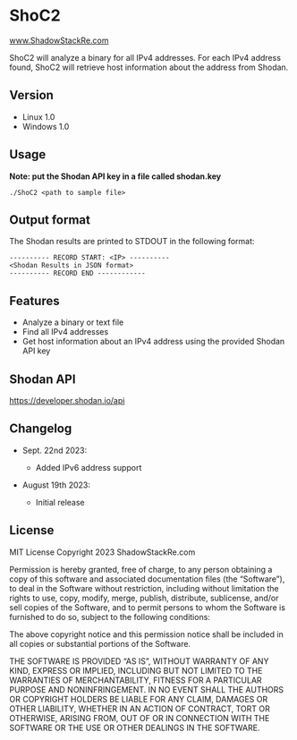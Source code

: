 # ShoC2
www.ShadowStackRe.com

ShoC2 will analyze a binary for all IPv4 addresses.  For each IPv4 address found, ShoC2 will retrieve host information about the address from Shodan.


## Version
- Linux 1.0
- Windows 1.0


## Usage
**Note: put the Shodan API key in a file called shodan.key**
```
./ShoC2 <path to sample file>
```


## Output format
The Shodan results are printed to STDOUT in the following format:
```
---------- RECORD START: <IP> ----------
<Shodan Results in JSON format>
---------- RECORD END ------------
```


## Features
- Analyze a binary or text file
- Find all IPv4 addresses
- Get host information about an IPv4 address using the provided Shodan API key


## Shodan API
 https://developer.shodan.io/api


## Changelog
- Sept. 22nd 2023:
    - Added IPv6 address support

- August 19th 2023:
    - Initial release


## License
MIT License
Copyright 2023 ShadowStackRe.com

Permission is hereby granted, free of charge, to any person obtaining a copy of this software and associated documentation files (the “Software”), to deal in the Software without restriction, including without limitation the rights to use, copy, modify, merge, publish, distribute, sublicense, and/or sell copies of the Software, and to permit persons to whom the Software is furnished to do so, subject to the following conditions:

The above copyright notice and this permission notice shall be included in all copies or substantial portions of the Software.

THE SOFTWARE IS PROVIDED “AS IS”, WITHOUT WARRANTY OF ANY KIND, EXPRESS OR IMPLIED, INCLUDING BUT NOT LIMITED TO THE WARRANTIES OF MERCHANTABILITY, FITNESS FOR A PARTICULAR PURPOSE AND NONINFRINGEMENT. IN NO EVENT SHALL THE AUTHORS OR COPYRIGHT HOLDERS BE LIABLE FOR ANY CLAIM, DAMAGES OR OTHER LIABILITY, WHETHER IN AN ACTION OF CONTRACT, TORT OR OTHERWISE, ARISING FROM, OUT OF OR IN CONNECTION WITH THE SOFTWARE OR THE USE OR OTHER DEALINGS IN THE SOFTWARE.
